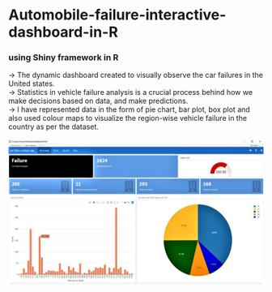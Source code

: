 # Automobile-failure-interactive-dashboard-in-R 
### using Shiny framework in R
-> The dynamic dashboard created to visually observe the car failures in the United states. <br>
-> Statistics in vehicle failure analysis is a crucial process behind how we make decisions based 
on data, and make predictions. <br>
-> I have represented data in the form of pie chart, bar plot, box plot and also used colour maps to visualize the region-wise vehicle failure in the country as per 
the dataset.<br><br>
<img src="https://github.com/mansibhalerao/Automobile-failure-interactive-dashboard-in-R/blob/master/dashboard1.png">
